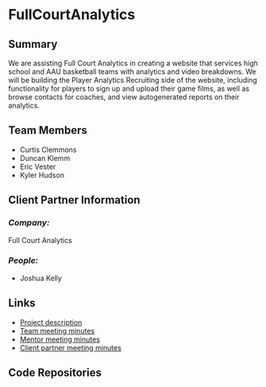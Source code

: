 # FullCourtAnalytics

## **Summary**

We are assisting Full Court Analytics in creating a website that services high school and AAU basketball teams with analytics and video breakdowns. We will be building the Player Analytics Recruiting side of the website, including functionality for players to sign up and upload their game films, as well as browse contacts for coaches, and view autogenerated reports on their analytics.

## **Team Members**

- Curtis Clemmons
- Duncan Klemm
- Eric Vester
- Kyler Hudson

## **Client Partner Information**

### *Company:*
Full Court Analytics

### *People:*
- Joshua Kelly

## **Links**

- [Project description](ProjectDescription.md)
- [Team meeting minutes](MeetingMinutes/Team)
- [Mentor meeting minutes](MeetingMinutes/Mentor)
- [Client partner meeting minutes](MeetingMinutes/ClientPartner)

## **Code Repositories**


